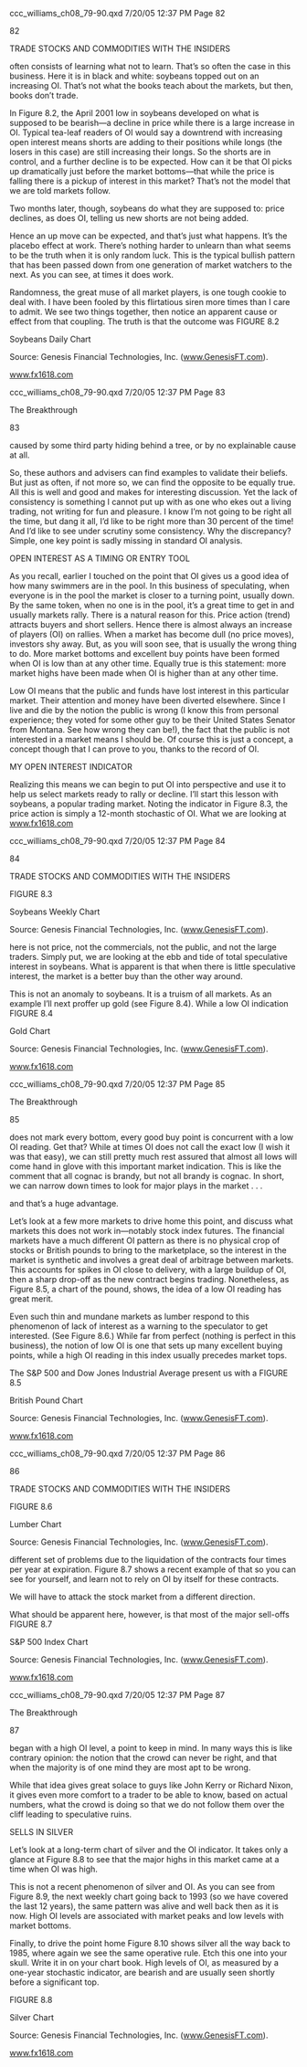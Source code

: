 
ccc_williams_ch08_79-90.qxd 7/20/05 12:37 PM Page 82

82

TRADE STOCKS AND COMMODITIES WITH THE INSIDERS

often consists of learning what not to learn. That’s so often the case in this business. Here it is in black and white: soybeans topped out on an increasing OI. That’s not what the books teach about the markets, but then, books don’t trade.

In Figure 8.2, the April 2001 low in soybeans developed on what is supposed to be bearish—a decline in price while there is a large increase in OI. Typical tea-leaf readers of OI would say a downtrend with increasing open interest means shorts are adding to their positions while longs (the losers in this case) are still increasing their longs. So the shorts are in control, and a further decline is to be expected. How can it be that OI picks up dramatically just before the market bottoms—that while the price is falling there is a pickup of interest in this market? That’s not the model that we are told markets follow.

Two months later, though, soybeans do what they are supposed to: price declines, as does OI, telling us new shorts are not being added.

Hence an up move can be expected, and that’s just what happens. It’s the placebo effect at work. There’s nothing harder to unlearn than what seems to be the truth when it is only random luck. This is the typical bullish pattern that has been passed down from one generation of market watchers to the next. As you can see, at times it does work.

Randomness, the great muse of all market players, is one tough cookie to deal with. I have been fooled by this flirtatious siren more times than I care to admit. We see two things together, then notice an apparent cause or effect from that coupling. The truth is that the outcome was FIGURE 8.2

Soybeans Daily Chart

Source: Genesis Financial Technologies, Inc. (www.GenesisFT.com).

www.fx1618.com

ccc_williams_ch08_79-90.qxd 7/20/05 12:37 PM Page 83

The Breakthrough

83

caused by some third party hiding behind a tree, or by no explainable cause at all.

So, these authors and advisers can find examples to validate their beliefs. But just as often, if not more so, we can find the opposite to be equally true. All this is well and good and makes for interesting discussion. Yet the lack of consistency is something I cannot put up with as one who ekes out a living trading, not writing for fun and pleasure. I know I’m not going to be right all the time, but dang it all, I’d like to be right more than 30 percent of the time! And I’d like to see under scrutiny some consistency. Why the discrepancy? Simple, one key point is sadly missing in standard OI analysis.

OPEN INTEREST AS A TIMING OR ENTRY TOOL

As you recall, earlier I touched on the point that OI gives us a good idea of how many swimmers are in the pool. In this business of speculating, when everyone is in the pool the market is closer to a turning point, usually down. By the same token, when no one is in the pool, it’s a great time to get in and usually markets rally. There is a natural reason for this. Price action (trend) attracts buyers and short sellers. Hence there is almost always an increase of players (OI) on rallies. When a market has become dull (no price moves), investors shy away. But, as you will soon see, that is usually the wrong thing to do. More market bottoms and excellent buy points have been formed when OI is low than at any other time. Equally true is this statement: more market highs have been made when OI is higher than at any other time.

Low OI means that the public and funds have lost interest in this particular market. Their attention and money have been diverted elsewhere. Since I live and die by the notion the public is wrong (I know this from personal experience; they voted for some other guy to be their United States Senator from Montana. See how wrong they can be!), the fact that the public is not interested in a market means I should be. Of course this is just a concept, a concept though that I can prove to you, thanks to the record of OI.

MY OPEN INTEREST INDICATOR

Realizing this means we can begin to put OI into perspective and use it to help us select markets ready to rally or decline. I’ll start this lesson with soybeans, a popular trading market. Noting the indicator in Figure 8.3, the price action is simply a 12-month stochastic of OI. What we are looking at www.fx1618.com





ccc_williams_ch08_79-90.qxd 7/20/05 12:37 PM Page 84

84

TRADE STOCKS AND COMMODITIES WITH THE INSIDERS

FIGURE 8.3

Soybeans Weekly Chart

Source: Genesis Financial Technologies, Inc. (www.GenesisFT.com).

here is not price, not the commercials, not the public, and not the large traders. Simply put, we are looking at the ebb and tide of total speculative interest in soybeans. What is apparent is that when there is little speculative interest, the market is a better buy than the other way around.

This is not an anomaly to soybeans. It is a truism of all markets. As an example I’ll next proffer up gold (see Figure 8.4). While a low OI indication FIGURE 8.4

Gold Chart

Source: Genesis Financial Technologies, Inc. (www.GenesisFT.com).

www.fx1618.com



ccc_williams_ch08_79-90.qxd 7/20/05 12:37 PM Page 85

The Breakthrough

85

does not mark every bottom, every good buy point is concurrent with a low OI reading. Get that? While at times OI does not call the exact low (I wish it was that easy), we can still pretty much rest assured that almost all lows will come hand in glove with this important market indication. This is like the comment that all cognac is brandy, but not all brandy is cognac. In short, we can narrow down times to look for major plays in the market . . .

and that’s a huge advantage.

Let’s look at a few more markets to drive home this point, and discuss what markets this does not work in—notably stock index futures. The financial markets have a much different OI pattern as there is no physical crop of stocks or British pounds to bring to the marketplace, so the interest in the market is synthetic and involves a great deal of arbitrage between markets. This accounts for spikes in OI close to delivery, with a large buildup of OI, then a sharp drop-off as the new contract begins trading. Nonetheless, as Figure 8.5, a chart of the pound, shows, the idea of a low OI reading has great merit.

Even such thin and mundane markets as lumber respond to this phenomenon of lack of interest as a warning to the speculator to get interested. (See Figure 8.6.) While far from perfect (nothing is perfect in this business), the notion of low OI is one that sets up many excellent buying points, while a high OI reading in this index usually precedes market tops.

The S&P 500 and Dow Jones Industrial Average present us with a FIGURE 8.5

British Pound Chart

Source: Genesis Financial Technologies, Inc. (www.GenesisFT.com).

www.fx1618.com





ccc_williams_ch08_79-90.qxd 7/20/05 12:37 PM Page 86

86

TRADE STOCKS AND COMMODITIES WITH THE INSIDERS

FIGURE 8.6

Lumber Chart

Source: Genesis Financial Technologies, Inc. (www.GenesisFT.com).

different set of problems due to the liquidation of the contracts four times per year at expiration. Figure 8.7 shows a recent example of that so you can see for yourself, and learn not to rely on OI by itself for these contracts.

We will have to attack the stock market from a different direction.

What should be apparent here, however, is that most of the major sell-offs FIGURE 8.7

S&P 500 Index Chart

Source: Genesis Financial Technologies, Inc. (www.GenesisFT.com).

www.fx1618.com



ccc_williams_ch08_79-90.qxd 7/20/05 12:37 PM Page 87

The Breakthrough

87

began with a high OI level, a point to keep in mind. In many ways this is like contrary opinion: the notion that the crowd can never be right, and that when the majority is of one mind they are most apt to be wrong.

While that idea gives great solace to guys like John Kerry or Richard Nixon, it gives even more comfort to a trader to be able to know, based on actual numbers, what the crowd is doing so that we do not follow them over the cliff leading to speculative ruins.

SELLS IN SILVER

Let’s look at a long-term chart of silver and the OI indicator. It takes only a glance at Figure 8.8 to see that the major highs in this market came at a time when OI was high.

This is not a recent phenomenon of silver and OI. As you can see from Figure 8.9, the next weekly chart going back to 1993 (so we have covered the last 12 years), the same pattern was alive and well back then as it is now. High OI levels are associated with market peaks and low levels with market bottoms.

Finally, to drive the point home Figure 8.10 shows silver all the way back to 1985, where again we see the same operative rule. Etch this one into your skull. Write it in on your chart book. High levels of OI, as measured by a one-year stochastic indicator, are bearish and are usually seen shortly before a significant top.

FIGURE 8.8

Silver Chart

Source: Genesis Financial Technologies, Inc. (www.GenesisFT.com).

www.fx1618.com
